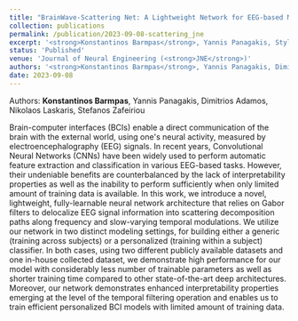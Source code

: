 ```yaml
---
title: "BrainWave-Scattering Net: A Lightweight Network for EEG-based Motor Imagery Recognition"
collection: publications
permalink: /publication/2023-09-08-scattering_jne
excerpt: '<strong>Konstantinos Barmpas</strong>, Yannis Panagakis, Stylianos Bakas, Dimitrios Adamos, Nikolaos Laskaris, Stefanos Zafeiriou - [[Paper](https://doi.org/10.1088/1741-2552/acf78a)]'
status: 'Published'
venue: 'Journal of Neural Engineering (<strong>JNE</strong>)' 
authors: '<strong>Konstantinos Barmpas</strong>, Yannis Panagakis, Dimitrios Adamos, Nikolaos Laskaris, Stefanos Zafeiriou'
date: 2023-09-08
---
```


Authors: <strong>Konstantinos Barmpas</strong>, Yannis Panagakis, Dimitrios Adamos, Nikolaos Laskaris, Stefanos Zafeiriou 

Brain-computer interfaces (BCIs) enable a direct communication of the brain with the external world, using one's neural activity, measured by electroencephalography (EEG) signals. In recent years, Convolutional Neural Networks (CNNs) have been widely used to perform automatic feature extraction and classification in various EEG-based tasks. However, their undeniable benefits are counterbalanced by the lack of interpretability properties as well as the inability to perform sufficiently when only limited amount of training data is available. In this work, we introduce a novel, lightweight, fully-learnable neural network architecture that relies on Gabor filters to delocalize EEG signal information into scattering decomposition paths along frequency and slow-varying temporal modulations. We utilize our network in two distinct modeling settings, for building either a generic (training across subjects) or a personalized (training within a subject) classifier. In both cases, using two different publicly available datasets and one in-house collected dataset, we demonstrate high performance for our model with considerably less number of trainable parameters as well as shorter training time compared to other state-of-the-art deep architectures. Moreover, our network demonstrates enhanced interpretability properties emerging at the level of the temporal filtering operation and enables us to train efficient personalized BCI models with limited amount of training data.



